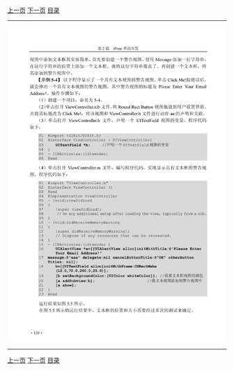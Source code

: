 [上一页](131.md) [下一页](133.md) [目录](../README.md)

***

![132](../images/132.png)

***

[上一页](131.md) [下一页](133.md) [目录](../README.md)